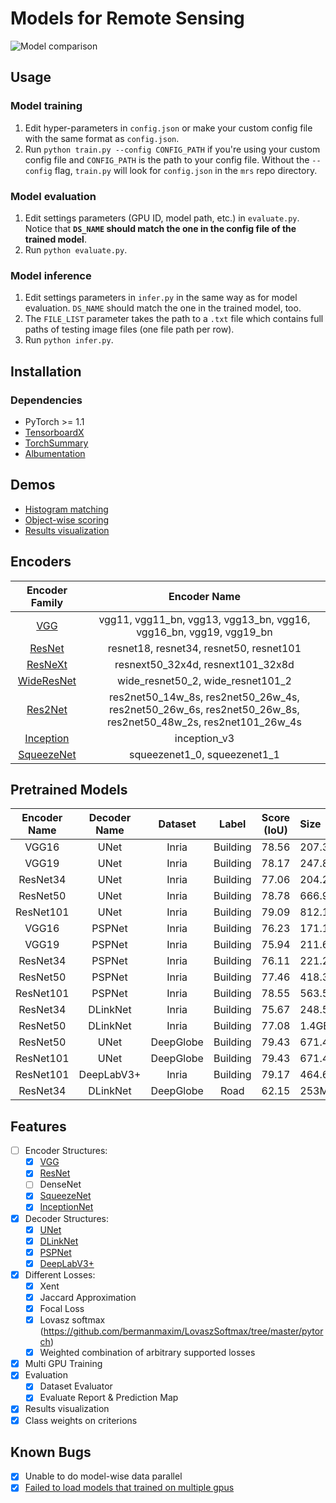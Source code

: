 # Models for Remote Sensing
![Model comparison](./demo/results_cmp.png)

## Usage

### Model training
1. Edit hyper-parameters in `config.json` or make your custom config file with the same format as `config.json`.
2. Run `python train.py --config CONFIG_PATH` if you're using your custom config file and `CONFIG_PATH` is the path to your config file. Without the `--config` flag, `train.py` will look for `config.json` in the `mrs` repo directory.

### Model evaluation
1. Edit settings parameters (GPU ID, model path, etc.) in `evaluate.py`. Notice that **`DS_NAME` should match the one in the config file of the trained model**.
2. Run `python evaluate.py`.

### Model inference
1. Edit settings parameters in `infer.py` in the same way as for model evaluation. `DS_NAME` should match the one in the trained model, too.
2. The `FILE_LIST` parameter takes the path to a `.txt` file which contains full paths of testing image files (one file path per row).
3. Run `python infer.py`.

## Installation
### Dependencies
- PyTorch >= 1.1
- [TensorboardX](https://github.com/lanpa/tensorboardX)
- [TorchSummary](https://github.com/sksq96/pytorch-summary)
- [Albumentation](https://github.com/albu/albumentations)

## Demos
- [Histogram matching](./demo/hist_match.ipynb)
- [Object-wise scoring](./demo/object_scoring.ipynb)
- [Results visualization](./demo/results_visualization.ipynb)

## Encoders
| Encoder Family | Encoder Name |
|:---------------------------------------------:|:------------------------------------------------------------------:|
|[VGG](./network/backbones/vggnet.py)           | vgg11, vgg11_bn, vgg13, vgg13_bn, vgg16, vgg16_bn, vgg19, vgg19_bn |
|[ResNet](./network/backbones/resnet.py)        | resnet18, resnet34, resnet50, resnet101                            |
|[ResNeXt](./network/backbones/resnet.py)       | resnext50_32x4d, resnext101_32x8d                                  |
|[WideResNet](./network/backbones/resnet.py)    | wide_resnet50_2, wide_resnet101_2                                  |
|[Res2Net](./network/backbones/resnet.py)       | res2net50_14w_8s, res2net50_26w_4s, res2net50_26w_6s, res2net50_26w_8s, res2net50_48w_2s, res2net101_26w_4s |
|[Inception](./network/backbones/inception.py)  | inception_v3                                                       |
|[SqueezeNet](./network/backbones/squeezenet.py)| squeezenet1_0, squeezenet1_1                                       |

## Pretrained Models
| Encoder Name | Decoder Name | Dataset   | Label    | Score (IoU) | Size    | Model |
|:------------:|:------------:|:---------:|:--------:|:-----------:|:--------|:-----:|
| VGG16        | UNet         | Inria     | Building | 78.56       | 207.3MB | [Box](https://duke.box.com/s/0y8bcxmsrqe5e3xjlaakytmvrwt7m5f7) |
| VGG19        | UNet         | Inria     | Building | 78.17       | 247.8MB | [Box](https://duke.box.com/s/ph3amubdy5vtl2mrzjrdc98qioks7z3y) |
| ResNet34     | UNet         | Inria     | Building | 77.06       | 204.2MB | [Box](https://duke.box.com/s/bceeabdfg31cl9uadiir8fdyrfk0aa2l) |
| ResNet50     | UNet         | Inria     | Building | 78.78       | 666.9MB | [Box](https://duke.box.com/s/nhvkbb6nqezjz40g19j9s2zfhjku8jjz) |
| ResNet101    | UNet         | Inria     | Building | 79.09       | 812.1MB | [Box](https://duke.box.com/s/d88bnmnkbmlhgpqfxws0w12xypijyk7t) |
| VGG16        | PSPNet       | Inria     | Building | 76.23       | 171.1MB | [Box](https://duke.box.com/s/4rhkj8ce4f90t967wh371bh1r66hos7k) |
| VGG19        | PSPNet       | Inria     | Building | 75.94       | 211.6MB | [Box](https://duke.box.com/s/fqevw4n6t8orszwh94smxiwwvp5jgfdd) |
| ResNet34     | PSPNet       | Inria     | Building | 76.11       | 221.2MB | [Box](https://duke.box.com/s/eu49tfvllgefxf8ergh1b8mv7y4vjifz) |
| ResNet50     | PSPNet       | Inria     | Building | 77.46       | 418.3MB | [Box](https://duke.box.com/s/kxm9r269csgxfosrui5jnqqir54ttd59) |
| ResNet101    | PSPNet       | Inria     | Building | 78.55       | 563.5MB | [Box](https://duke.box.com/s/zx2yfyrekvi0dk84l0qpo6xy5le1qsex) |
| ResNet34     | DLinkNet     | Inria     | Building | 75.67       | 248.5MB | [Box](https://duke.box.com/s/634lp66fd7s9wxphnvtr5l055xr57pas) |
| ResNet50     | DLinkNet     | Inria     | Building | 77.08       | 1.4GB   | [Box](https://duke.box.com/s/1tn7zcuvfknkxfdb9aa0lye0pyn8n056) |
| ResNet50     | UNet         | DeepGlobe | Building | 79.43       | 671.4MB | [Box](https://duke.box.com/s/dtzq771vkp20wyne0vaiwtrmcc0lrzyy) |
| ResNet101    | UNet         | DeepGlobe | Building | 79.43       | 671.4MB | [Box](https://duke.box.com/s/3caceshq6jhnyhn28rqdn4f7eg33ciq0) |
| ResNet101    | DeepLabV3+   | Inria     | Building | 79.17       | 464.6MB | [Box](https://duke.box.com/s/16wf4r4uylc493yo4w7b8qsvkvokznld) |
| ResNet34     | DLinkNet     | DeepGlobe | Road     | 62.15       | 253MB   | [Box](https://duke.box.com/s/hxxngisok3dainng2ald4viqnts1pmms) |

## Features
- [ ] Encoder Structures:
    - [X] [VGG](./network/backbones/vggnet.py)
    - [X] [ResNet](./network/backbones/resnet.py)
    - [ ] DenseNet
    - [x] [SqueezeNet](./network/backbones/squeezenet.py)
    - [x] [InceptionNet](./network/backbones/inception.py)
- [X] Decoder Structures:
    - [X] [UNet](./network/unet.py)
    - [X] [DLinkNet](./network/dlinknet.py)
    - [X] [PSPNet](./network/pspnet.py)
    - [X] [DeepLabV3+](./network/deeplabv3.py)
- [X] Different Losses:
    - [X] Xent
    - [X] Jaccard Approximation
    - [X] Focal Loss
    - [X] Lovasz softmax (https://github.com/bermanmaxim/LovaszSoftmax/tree/master/pytorch)
    - [X] Weighted combination of arbitrary supported losses
- [X] Multi GPU Training
- [X] Evaluation
    - [X] Dataset Evaluator
    - [X] Evaluate Report & Prediction Map
- [X] Results visualization
- [X] Class weights on criterions

## Known Bugs
- [X] Unable to do model-wise data parallel
- [X] [Failed to load models that trained on multiple gpus](https://github.com/bohaohuang/mrs/issues/8)
